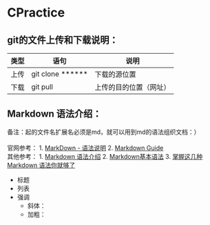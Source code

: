 # CPractice
## git的文件上传和下载说明：
| 类型 | 语句 | 说明 |
| ------ | ------ | ------ |
| 上传 | git clone ****** | 下载的源位置 |
| 下载 | git pull | 上传的目的位置（网址） |

## Markdown 语法介绍：
备注：起的文件名扩展名必须是md，就可以用到md的语法组织文档：） <br>  
官网参考：
    1. [MarkDown - 语法说明](http://www.markdown.cn/)
    2. [Markdown Guide](https://www.markdownguide.org/)<br>
其他参考：
    1. [Markdown 语法介绍](https://coding.net/help/doc/project/markdown.html)
    2. [Markdown基本语法](https://www.jianshu.com/p/191d1e21f7ed)
    3. [掌握这几种 Markdown 语法你就够了](https://learnku.com/laravel/t/621/you-will-be-able-to-master-these-markdown-grammars)
    
- 标题
- 列表
- 强调
    - 斜体：
    - 加粗：

